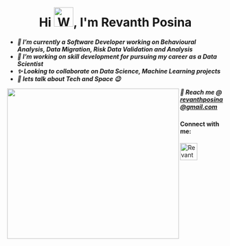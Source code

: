 <h1 align="center">Hi <img src="https://raw.githubusercontent.com/nixin72/nixin72/master/wave.gif" 
         alt="Waving hand animated gif"
         height="45"
         width="45" />, I'm Revanth Posina </h1>
<h5 align="left">

- 🔭 I’m currently a Software Developer working on Behavioural Analysis, Data Migration, Risk Data Validation and Analysis 
- 🌱 I’m working on skill development for pursuing my career as a Data Scientist
- :sparkles: Looking to collaborate on Data Science, Machine Learning projects 
- 💬 lets talk about Tech and Space 😉
  
  
 <p>
 <img align="left" height="350" width="400" src="https://github.com/RevanthPosina/RevanthPosina/blob/main/readme%20content/DS.gif" /> </a>
 </p>
  
📧 Reach me @ **revanthposina@gmail.com**
<h4 align="left">Connect with me:</h3>
<p align="left">
<a href="https://www.linkedin.com/in/revanth-p/" target="blank"><img align="center" src="https://img.icons8.com/cute-clipart/64/000000/linkedin.png" alt="Revanth Posina Linkedin" height="40" width="40" /></a>&nbsp;&nbsp;&nbsp;&nbsp;
</p>

